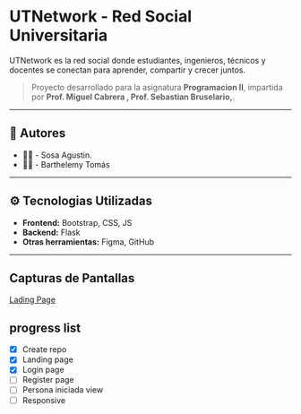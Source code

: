 # UTNetwork - Red Social Universitaria
UTNetwork es la red social donde estudiantes, ingenieros, técnicos y docentes se conectan para aprender, compartir y crecer juntos.
> Proyecto desarrollado para la asignatura **Programacion II**, impartida por **Prof. Miguel Cabrera , Prof. Sebastian Bruselario,**.

---

## 👥 Autores
- 👩‍💻 - Sosa Agustin.
- 👩‍💻 - Barthelemy Tomás

---

## ⚙️ Tecnologias Utilizadas

- **Frontend:** Bootstrap, CSS, JS
- **Backend:** Flask
- **Otras herramientas:** Figma, GitHub

---

## Capturas de Pantallas
[Lading Page](https://github.com/TomasB-Dev/utnetwork/blob/main/md_static/inicio.png)

## progress list
- [X] Create repo
- [x] Landing page
- [X] Login page
- [ ] Register page
- [ ] Persona iniciada view
- [ ] Responsive
